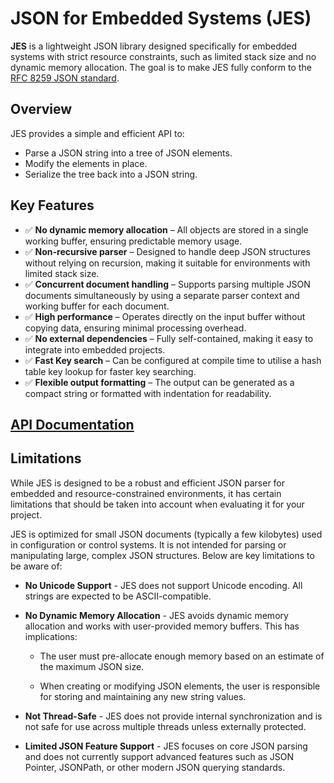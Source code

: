 # JSON for Embedded Systems (JES)

**JES** is a lightweight JSON library designed specifically for embedded systems with strict resource constraints, such as limited stack size and no dynamic memory allocation. The goal is to make JES fully conform to the [RFC 8259 JSON standard](https://tools.ietf.org/html/rfc8259).

## Overview

JES provides a simple and efficient API to:

- Parse a JSON string into a tree of JSON elements.
- Modify the elements in place.
- Serialize the tree back into a JSON string.

## Key Features

- ✅ **No dynamic memory allocation** – All objects are stored in a single working buffer, ensuring predictable memory usage.
- ✅ **Non-recursive parser** – Designed to handle deep JSON structures without relying on recursion, making it suitable for environments with limited stack size.
- ✅ **Concurrent document handling** – Supports parsing multiple JSON documents simultaneously by using a separate parser context and working buffer for each document.
- ✅ **High performance** – Operates directly on the input buffer without copying data, ensuring minimal processing overhead.
- ✅ **No external dependencies** – Fully self-contained, making it easy to integrate into embedded projects.
- ✅ **Fast Key search**  – Can be configured at compile time to utilise a hash table key lookup for faster key searching.
- ✅ **Flexible output formatting** – The output can be generated as a compact string or formatted with indentation for readability.

## [API Documentation](https://github.com/omidbimo/JES/blob/main/documentation.md)

## Limitations

While JES is designed to be a robust and efficient JSON parser for embedded and resource-constrained environments, it has certain limitations that should be taken into account when evaluating it for your project.

JES is optimized for small JSON documents (typically a few kilobytes) used in configuration or control systems. It is not intended for parsing or manipulating large, complex JSON structures. Below are key limitations to be aware of:

- **No Unicode Support** - JES does not support Unicode encoding. All strings are expected to be ASCII-compatible.

- **No Dynamic Memory Allocation** - JES avoids dynamic memory allocation and works with user-provided memory buffers. This has implications:
  
  - The user must pre-allocate enough memory based on an estimate of the maximum JSON size.
  
  - When creating or modifying JSON elements, the user is responsible for storing and maintaining any new string values.

- **Not Thread-Safe** - JES does not provide internal synchronization and is not safe for use across multiple threads unless externally protected.

- **Limited JSON Feature Support** - JES focuses on core JSON parsing and does not currently support advanced features such as JSON Pointer, JSONPath, or other modern JSON querying standards.
